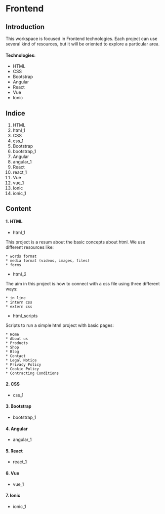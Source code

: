# Frontend


## Introduction

This workspace is focused in Frontend technologies. Each project can use several kind of resources, but it will be oriented to explore a particular area.


#### Technologies:

* HTML
* CSS
* Bootstrap
* Angular
* React
* Vue
* Ionic

## Indice

1. HTML
  1. html_1
2. CSS
  1. css_1
3. Bootstrap
  1. bootstrap_1
4. Angular
  1. angular_1
5. React
  1. react_1
6. Vue
  1. vue_1
7. Ionic
  1. ionic_1

## Content


#### 1. HTML

 * html_1
  
  This project is a resum about the basic concepts about html. We use different resources like:
  
    * words format
    * media format (videos, images, files)
    * forms
    
  * html_2
  
  The aim in this project is how to connect with a css file using three different ways:
  
    * in line
    * intern css
    * extern css
  
  * html_scripts
  
  Scripts to run a simple html project with basic pages: 
  
    * Home 
    * About us 
    * Products
    * Shop
    * Blog
    * Contact
    * Legal Notice
    * Privacy Policy
    * Cookie Policy
    * Contracting Conditions
  
#### 2. CSS

* css_1
 
#### 3. Bootstrap

* bootstrap_1

#### 4. Angular

* angular_1
 
#### 5. React

* react_1
 
#### 6. Vue

* vue_1
 
#### 7. Ionic

* ionic_1

